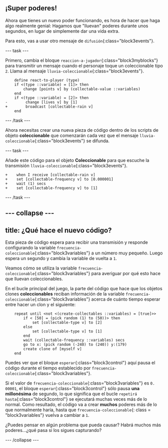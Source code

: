 ## ¡Super poderes!

Ahora que tienes un nuevo poder funcionando, es hora de hacer que haga algo realmente genial: Hagamos que "lluevan" poderes durante unos segundos, en lugar de simplemente dar una vida extra.

Para esto, vas a usar otro mensaje de `difusión`{:class="block3events"}.

\--- task \---

Primero, cambia el bloque `reaccion-a-jugador`{:class="block3myblocks"} para transmitir un mensaje cuando el personaje toque un coleccionable tipo `2`. Llama al mensaje `lluvia-coleccionable`{:class="block3events"}.

```blocks3
    define react-to-player (type)
    if <(type ::variable) = [1]> then
        change [points v] by (collectable-value ::variables)
    end
    if <(type ::variable) = [2]> then
-        change [lives v] by [1]    
+        broadcast [collectable-rain v]
    end
```

\--- /task \---

Ahora necesitas crear una nueva pieza de código dentro de los scripts de objeto **coleccionable** que comenzarán cada vez que el mensaje `lluvia-coleccionable`{:class="block3events"} se difunda.

\--- task \---

Añade este código para el objeto **Coleccionable** para que escuche la transmisión `lluvia-coleccionable`{:class="block3events"}.

```blocks3
+    when I receive [collectable-rain v]
+    set [collectable-frequency v] to [0.000001]
+    wait (1) secs
+    set [collectable-frequency v] to [1]
```

\--- /task \---

## \--- collapse \---

## title: ¿Qué hace el nuevo código?

Esta pieza de código espera para recibir una transmisión y responde configurando la variable `frecuencia-coleccionable`{:class="block3variables"} a un número muy pequeño. Luego espera un segundo y cambia la variable de vuelta a `1`.

Veamos cómo se utiliza la variable `frecuencia-coleccionable`{:class="block3variables"} para averiguar por qué esto hace que lluevan coleccionables.

En el bucle principal del juego, la parte del código que hace que los objetos clones **coleccionables** reciban información de la variable `frecuencia-coleccionable`{:class="block3variables"} acerca de cuánto tiempo esperar entre hacer un clon y el siguiente:

```blocks3
    repeat until <not <(create-collectables ::variables) = [true]>>
        if < [50] = (pick random (1) to (50))> then
            set [collectable-type v] to [2]
        else
            set [collectable-type v] to [1]
        end
        wait (collectable-frequency ::variables) secs
        go to x: (pick random (-240) to (240)) y:(179)
        create clone of [myself v]
    end
```

Puedes ver que el bloque `esperar`{:class="block3control"} aquí pausa el código durante el tiempo establecido por `frecuencia-coleccionable`{:class="block3variables"}.

Si el valor de `frecuencia-coleccionable`{:class="block3variables"} es `0. 00001`, el bloque `esperar`{:class="block3control"} sólo pausa **una millonésima** de segundo, lo que significa que el bucle `repetirá hasta`{:class="block3control"} se ejecutará muchas veces más de lo normal. Como resultado, el código va a crear **muchos** poderes más de lo que normalmente haría, hasta que `frecuencia-coleccionable`{: class = "block3variables"} vuelva a cambiar a `1`.

¿Puedes pensar en algún problema que pueda causar? Habrá muchos más poderes…¿qué pasa si los sigues capturando?

\--- /collapse \---